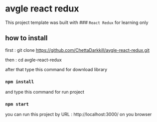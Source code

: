# avgle react redux

This project template was built with ### `React Redux` for learning only

## how to install
first : git clone https://github.com/ChettaDarkkill/avgle-react-redux.git

then : cd avgle-react-redux

after that type this command for download library

### `npm install`

and type this command for run project

### `npm start`

you can run this project by URL : http://localhost:3000/ on you browser